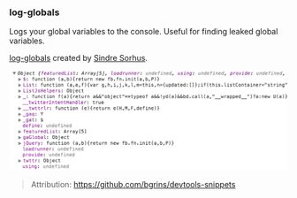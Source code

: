 ### log-globals

Logs your global variables to the console. Useful for finding leaked global variables.

[log-globals](https://github.com/sindresorhus/log-globals) created by [Sindre Sorhus](http://sindresorhus.com).

[![screenshot](log-globals.png)](log-globals.js)

> Attribution: https://github.com/bgrins/devtools-snippets